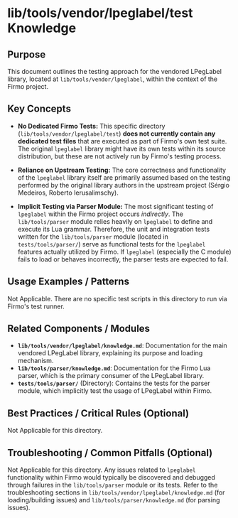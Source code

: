 # lib/tools/vendor/lpeglabel/test Knowledge

## Purpose

This document outlines the testing approach for the vendored LPegLabel library, located at `lib/tools/vendor/lpeglabel`, within the context of the Firmo project.

## Key Concepts

- **No Dedicated Firmo Tests:** This specific directory (`lib/tools/vendor/lpeglabel/test`) **does not currently contain any dedicated test files** that are executed as part of Firmo's own test suite. The original `lpeglabel` library might have its own tests within its source distribution, but these are not actively run by Firmo's testing process.

- **Reliance on Upstream Testing:** The core correctness and functionality of the `lpeglabel` library itself are primarily assumed based on the testing performed by the original library authors in the upstream project (Sérgio Medeiros, Roberto Ierusalimschy).

- **Implicit Testing via Parser Module:** The most significant testing of `lpeglabel` within the Firmo project occurs *indirectly*. The `lib/tools/parser` module relies heavily on `lpeglabel` to define and execute its Lua grammar. Therefore, the unit and integration tests written for the `lib/tools/parser` module (located in `tests/tools/parser/`) serve as functional tests for the `lpeglabel` features actually utilized by Firmo. If `lpeglabel` (especially the C module) fails to load or behaves incorrectly, the parser tests are expected to fail.

## Usage Examples / Patterns

Not Applicable. There are no specific test scripts in this directory to run via Firmo's test runner.

## Related Components / Modules

- **`lib/tools/vendor/lpeglabel/knowledge.md`**: Documentation for the main vendored LPegLabel library, explaining its purpose and loading mechanism.
- **`lib/tools/parser/knowledge.md`**: Documentation for the Firmo Lua parser, which is the primary consumer of the LPegLabel library.
- **`tests/tools/parser/`** (Directory): Contains the tests for the parser module, which implicitly test the usage of LPegLabel within Firmo.

## Best Practices / Critical Rules (Optional)

Not Applicable for this directory.

## Troubleshooting / Common Pitfalls (Optional)

Not Applicable for this directory. Any issues related to `lpeglabel` functionality within Firmo would typically be discovered and debugged through failures in the `lib/tools/parser` module or its tests. Refer to the troubleshooting sections in `lib/tools/vendor/lpeglabel/knowledge.md` (for loading/building issues) and `lib/tools/parser/knowledge.md` (for parsing issues).
